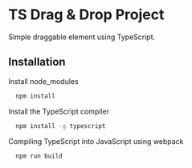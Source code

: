 
# TS Drag & Drop Project

Simple draggable element using TypeScript.

## Installation

Install node_modules 

```bash
  npm install
```

Install the TypeScript compiler

```bash
  npm install -g typescript
```
    
Compiling TypeScript into JavaScript using webpack

```bash
  npm run build
```
